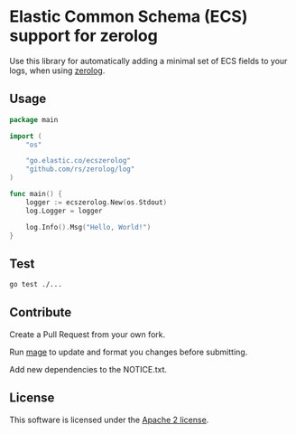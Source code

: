 # Elastic Common Schema (ECS) support for zerolog

Use this library for automatically adding a minimal set of ECS fields to your logs, when using [zerolog](https://github.com/rs/zerolog).

## Usage

```go
package main

import (
	"os"

	"go.elastic.co/ecszerolog"
	"github.com/rs/zerolog/log"
)

func main() {
	logger := ecszerolog.New(os.Stdout)
	log.Logger = logger

	log.Info().Msg("Hello, World!")
}
```

## Test

```sh
go test ./...
```

## Contribute

Create a Pull Request from your own fork.

Run [mage](https://magefile.org/) to update and format you changes before submitting.

Add new dependencies to the NOTICE.txt.

## License

This software is licensed under the [Apache 2 license](./LICENSE).
